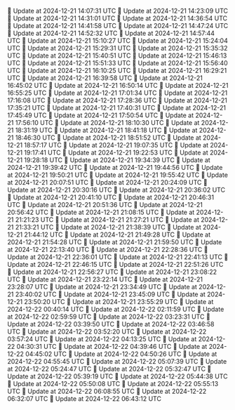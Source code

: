 🔄 Update at 2024-12-21 14:07:31 UTC
🔄 Update at 2024-12-21 14:23:09 UTC
🔄 Update at 2024-12-21 14:31:01 UTC
🔄 Update at 2024-12-21 14:36:54 UTC
🔄 Update at 2024-12-21 14:41:58 UTC
🔄 Update at 2024-12-21 14:47:24 UTC
🔄 Update at 2024-12-21 14:52:32 UTC
🔄 Update at 2024-12-21 14:57:44 UTC
🔄 Update at 2024-12-21 15:10:27 UTC
🔄 Update at 2024-12-21 15:24:04 UTC
🔄 Update at 2024-12-21 15:29:31 UTC
🔄 Update at 2024-12-21 15:35:32 UTC
🔄 Update at 2024-12-21 15:40:51 UTC
🔄 Update at 2024-12-21 15:46:13 UTC
🔄 Update at 2024-12-21 15:51:33 UTC
🔄 Update at 2024-12-21 15:56:40 UTC
🔄 Update at 2024-12-21 16:10:25 UTC
🔄 Update at 2024-12-21 16:29:21 UTC
🔄 Update at 2024-12-21 16:39:58 UTC
🔄 Update at 2024-12-21 16:45:02 UTC
🔄 Update at 2024-12-21 16:50:14 UTC
🔄 Update at 2024-12-21 16:55:25 UTC
🔄 Update at 2024-12-21 17:01:34 UTC
🔄 Update at 2024-12-21 17:16:08 UTC
🔄 Update at 2024-12-21 17:28:36 UTC
🔄 Update at 2024-12-21 17:35:21 UTC
🔄 Update at 2024-12-21 17:40:31 UTC
🔄 Update at 2024-12-21 17:45:49 UTC
🔄 Update at 2024-12-21 17:50:54 UTC
🔄 Update at 2024-12-21 17:56:10 UTC
🔄 Update at 2024-12-21 18:10:30 UTC
🔄 Update at 2024-12-21 18:31:19 UTC
🔄 Update at 2024-12-21 18:41:18 UTC
🔄 Update at 2024-12-21 18:46:30 UTC
🔄 Update at 2024-12-21 18:51:52 UTC
🔄 Update at 2024-12-21 18:57:17 UTC
🔄 Update at 2024-12-21 19:07:35 UTC
🔄 Update at 2024-12-21 19:17:41 UTC
🔄 Update at 2024-12-21 19:22:53 UTC
🔄 Update at 2024-12-21 19:28:18 UTC
🔄 Update at 2024-12-21 19:34:39 UTC
🔄 Update at 2024-12-21 19:39:42 UTC
🔄 Update at 2024-12-21 19:44:56 UTC
🔄 Update at 2024-12-21 19:50:21 UTC
🔄 Update at 2024-12-21 19:55:42 UTC
🔄 Update at 2024-12-21 20:07:51 UTC
🔄 Update at 2024-12-21 20:24:09 UTC
🔄 Update at 2024-12-21 20:30:16 UTC
🔄 Update at 2024-12-21 20:36:02 UTC
🔄 Update at 2024-12-21 20:41:10 UTC
🔄 Update at 2024-12-21 20:46:31 UTC
🔄 Update at 2024-12-21 20:51:36 UTC
🔄 Update at 2024-12-21 20:56:42 UTC
🔄 Update at 2024-12-21 21:08:15 UTC
🔄 Update at 2024-12-21 21:21:23 UTC
🔄 Update at 2024-12-21 21:27:21 UTC
🔄 Update at 2024-12-21 21:33:21 UTC
🔄 Update at 2024-12-21 21:38:39 UTC
🔄 Update at 2024-12-21 21:44:12 UTC
🔄 Update at 2024-12-21 21:49:28 UTC
🔄 Update at 2024-12-21 21:54:28 UTC
🔄 Update at 2024-12-21 21:59:50 UTC
🔄 Update at 2024-12-21 22:13:40 UTC
🔄 Update at 2024-12-21 22:28:36 UTC
🔄 Update at 2024-12-21 22:36:01 UTC
🔄 Update at 2024-12-21 22:41:13 UTC
🔄 Update at 2024-12-21 22:46:15 UTC
🔄 Update at 2024-12-21 22:51:26 UTC
🔄 Update at 2024-12-21 22:56:27 UTC
🔄 Update at 2024-12-21 23:08:22 UTC
🔄 Update at 2024-12-21 23:22:14 UTC
🔄 Update at 2024-12-21 23:28:07 UTC
🔄 Update at 2024-12-21 23:34:49 UTC
🔄 Update at 2024-12-21 23:40:02 UTC
🔄 Update at 2024-12-21 23:45:09 UTC
🔄 Update at 2024-12-21 23:50:20 UTC
🔄 Update at 2024-12-21 23:55:29 UTC
🔄 Update at 2024-12-22 00:40:14 UTC
🔄 Update at 2024-12-22 02:11:59 UTC
🔄 Update at 2024-12-22 02:59:59 UTC
🔄 Update at 2024-12-22 03:23:31 UTC
🔄 Update at 2024-12-22 03:39:50 UTC
🔄 Update at 2024-12-22 03:46:58 UTC
🔄 Update at 2024-12-22 03:52:20 UTC
🔄 Update at 2024-12-22 03:57:24 UTC
🔄 Update at 2024-12-22 04:13:25 UTC
🔄 Update at 2024-12-22 04:30:31 UTC
🔄 Update at 2024-12-22 04:39:46 UTC
🔄 Update at 2024-12-22 04:45:02 UTC
🔄 Update at 2024-12-22 04:50:26 UTC
🔄 Update at 2024-12-22 04:55:45 UTC
🔄 Update at 2024-12-22 05:07:39 UTC
🔄 Update at 2024-12-22 05:24:47 UTC
🔄 Update at 2024-12-22 05:32:47 UTC
🔄 Update at 2024-12-22 05:39:19 UTC
🔄 Update at 2024-12-22 05:44:38 UTC
🔄 Update at 2024-12-22 05:50:08 UTC
🔄 Update at 2024-12-22 05:55:13 UTC
🔄 Update at 2024-12-22 06:08:55 UTC
🔄 Update at 2024-12-22 06:32:07 UTC
🔄 Update at 2024-12-22 06:43:12 UTC
